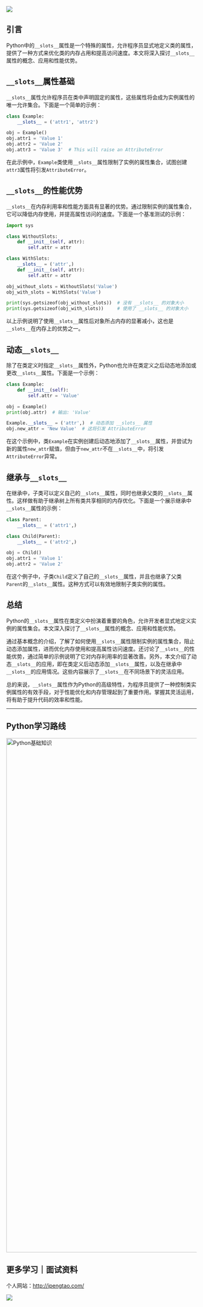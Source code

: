 ![](https://p.ipic.vip/cfnkto.png)

## 引言

Python中的`__slots__`属性是一个特殊的属性，允许程序员显式地定义类的属性，提供了一种方式来优化类的内存占用和提高访问速度。本文将深入探讨`__slots__`属性的概念、应用和性能优势。

## `__slots__`属性基础

`__slots__`属性允许程序员在类中声明固定的属性，这些属性将会成为实例属性的唯一允许集合。下面是一个简单的示例：

```python
class Example:
    __slots__ = ('attr1', 'attr2')

obj = Example()
obj.attr1 = 'Value 1'
obj.attr2 = 'Value 2'
obj.attr3 = 'Value 3'  # This will raise an AttributeError
```

在此示例中，`Example`类使用`__slots__`属性限制了实例的属性集合，试图创建`attr3`属性将引发`AttributeError`。

## `__slots__`的性能优势

`__slots__`在内存利用率和性能方面具有显著的优势。通过限制实例的属性集合，它可以降低内存使用，并提高属性访问的速度。下面是一个基准测试的示例：

```python
import sys

class WithoutSlots:
    def __init__(self, attr):
        self.attr = attr

class WithSlots:
    __slots__ = ('attr',)
    def __init__(self, attr):
        self.attr = attr

obj_without_slots = WithoutSlots('Value')
obj_with_slots = WithSlots('Value')

print(sys.getsizeof(obj_without_slots))  # 没有 __slots__ 的对象大小
print(sys.getsizeof(obj_with_slots))     # 使用了 __slots__ 的对象大小
```

以上示例说明了使用`__slots__`属性后对象所占内存的显著减小，这也是`__slots__`在内存上的优势之一。

## 动态`__slots__`

除了在类定义时指定`__slots__`属性外，Python也允许在类定义之后动态地添加或更改`__slots__`属性。下面是一个示例：

```python
class Example:
    def __init__(self):
        self.attr = 'Value'

obj = Example()
print(obj.attr)  # 输出: 'Value'

Example.__slots__ = ('attr',)  # 动态添加 __slots__ 属性
obj.new_attr = 'New Value'  # 这将引发 AttributeError
```

在这个示例中，类`Example`在实例创建后动态地添加了`__slots__`属性，并尝试为新的属性`new_attr`赋值，但由于`new_attr`不在`__slots__`中，将引发`AttributeError`异常。

## 继承与`__slots__`

在继承中，子类可以定义自己的`__slots__`属性，同时也继承父类的`__slots__`属性。这样做有助于继承树上所有类共享相同的内存优化。下面是一个展示继承中`__slots__`属性的示例：

```python
class Parent:
    __slots__ = ('attr1',)

class Child(Parent):
    __slots__ = ('attr2',)

obj = Child()
obj.attr1 = 'Value 1'
obj.attr2 = 'Value 2'
```

在这个例子中，子类`Child`定义了自己的`__slots__`属性，并且也继承了父类`Parent`的`__slots__`属性。这种方式可以有效地限制子类实例的属性。

## 总结

Python的`__slots__`属性在类定义中扮演着重要的角色，允许开发者显式地定义实例的属性集合。本文深入探讨了`__slots__`属性的概念、应用和性能优势。

通过基本概念的介绍，了解了如何使用`__slots__`属性限制实例的属性集合，阻止动态添加属性，进而优化内存使用和提高属性访问速度。还讨论了`__slots__`的性能优势，通过简单的示例说明了它对内存利用率的显著改善。另外，本文介绍了动态`__slots__`的应用，即在类定义后动态添加`__slots__`属性，以及在继承中`__slots__`的应用情况。这些内容展示了`__slots__`在不同场景下的灵活应用。

总的来说，`__slots__`属性作为Python的高级特性，为程序员提供了一种控制类实例属性的有效手段，对于性能优化和内存管理起到了重要作用。掌握其灵活运用，将有助于提升代码的效率和性能。

--- 

## Python学习路线

<img width="1357" alt="Python基础知识" src="https://github.com/sitinme/Python_study/assets/5089397/5df21811-fd10-43c1-9066-1b192262b268">

## 更多学习｜面试资料

个人网站：http://ipengtao.com/

![](https://p.ipic.vip/knbt3a.png)
